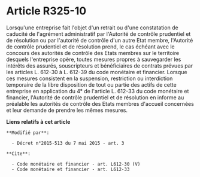 # Article R325-10

Lorsqu'une entreprise fait l'objet d'un retrait ou d'une constatation de caducité de l'agrément administratif par l'Autorité
de contrôle prudentiel et de résolution ou par l'autorité de contrôle d'un autre Etat membre, l'Autorité de contrôle
prudentiel et de résolution prend, le cas échéant avec le concours des autorités de contrôle des Etats membres sur le
territoire desquels l'entreprise opère, toutes mesures propres à sauvegarder les intérêts des assurés, souscripteurs et
bénéficiaires de contrats prévues par les articles L. 612-30 à L. 612-39 du code monétaire et financier. Lorsque ces mesures
consistent en la suspension, restriction ou interdiction temporaire de la libre disposition de tout ou partie des actifs de
cette entreprise en application du 4° de l'article L. 612-33 du code monétaire et financier, l'Autorité de contrôle
prudentiel et de résolution en informe au préalable les autorités de contrôle des Etats membres d'accueil concernées et leur
demande de prendre les mêmes mesures.

**Liens relatifs à cet article**

	**Modifié par**:

	  - Décret n°2015-513 du 7 mai 2015 - art. 3

	**Cite**:

	  - Code monétaire et financier - art. L612-30 (V)
	  - Code monétaire et financier - art. L612-33
